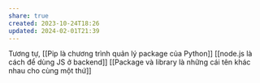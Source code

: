 ```yaml
---
share: true
created: 2023-10-24T18:26
updated: 2024-02-01T21:39
---
```

Tương tự, [[Pip là chương trình quản lý package của Python]]
[[node.js là cách để dùng JS ở backend]]
[[Package và library là những cái tên khác nhau cho cùng một thứ]]
